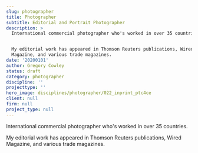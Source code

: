 ```yaml
---
slug: photographer
title: Photographer
subtitle: Editorial and Portrait Photographer
description: >
  International commercial photographer who's worked in over 35 countries.


  My editorial work has appeared in Thomson Reuters publications, Wired
  Magazine, and various trade magazines.
date: '20200101'
author: Gregory Cowley
status: draft
category: photographer
discipline: ''
projecttype: ''
hero_image: disciplines/photographer/022_inprint_ptc4ce
client: null
firm: null
project_type: null
---
```

International commercial photographer who's worked in over 35 countries.

My editorial work has appeared in Thomson Reuters publications, Wired Magazine, and various trade magazines.
